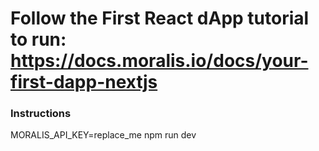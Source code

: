 # Follow the First React dApp tutorial to run: https://docs.moralis.io/docs/your-first-dapp-nextjs

### Instructions
MORALIS_API_KEY=replace_me
npm run dev
